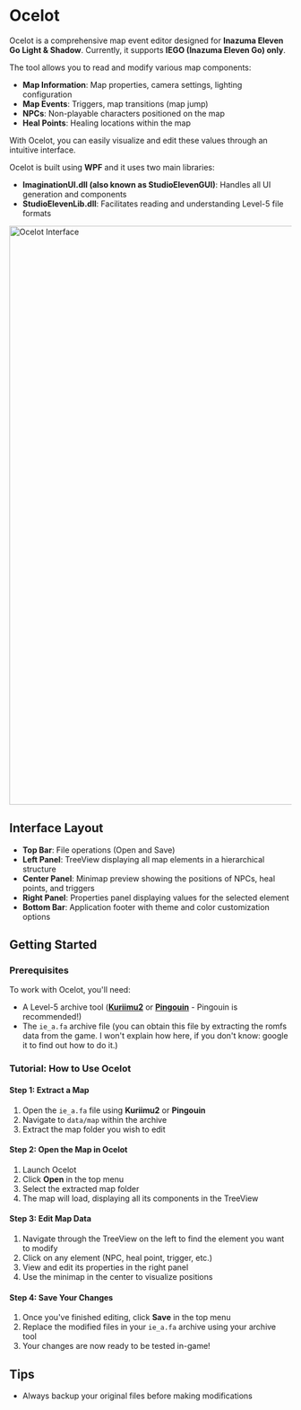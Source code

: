 # Ocelot

Ocelot is a comprehensive map event editor designed for **Inazuma Eleven Go Light & Shadow**. Currently, it supports **IEGO (Inazuma Eleven Go) only**.

The tool allows you to read and modify various map components:
- **Map Information**: Map properties, camera settings, lighting configuration
- **Map Events**: Triggers, map transitions (map jump)
- **NPCs**: Non-playable characters positioned on the map
- **Heal Points**: Healing locations within the map

With Ocelot, you can easily visualize and edit these values through an intuitive interface.

Ocelot is built using **WPF** and it uses two main libraries:
- **ImaginationUI.dll (also known as StudioElevenGUI)**: Handles all UI generation and components
- **StudioElevenLib.dll**: Facilitates reading and understanding Level-5 file formats

<img width="1920" height="1032" alt="Ocelot Interface" src="https://github.com/user-attachments/assets/8d1a3b69-e3e3-4f79-957f-a7ade7dc6d5c" />

## Interface Layout

- **Top Bar**: File operations (Open and Save)
- **Left Panel**: TreeView displaying all map elements in a hierarchical structure
- **Center Panel**: Minimap preview showing the positions of NPCs, heal points, and triggers
- **Right Panel**: Properties panel displaying values for the selected element
- **Bottom Bar**: Application footer with theme and color customization options

## Getting Started

### Prerequisites

To work with Ocelot, you'll need:
- A Level-5 archive tool (**[Kuriimu2](https://github.com/FanTranslatorsInternational/Kuriimu2)** or **[Pingouin](https://github.com/Tiniifan/Pingouin)** - Pingouin is recommended!)
- The `ie_a.fa` archive file  (you can obtain this file by extracting the romfs data from the game. I won't explain how here, if you don't know: google it to find out how to do it.)

### Tutorial: How to Use Ocelot

#### Step 1: Extract a Map

1. Open the `ie_a.fa` file using **Kuriimu2** or **Pingouin**
2. Navigate to `data/map` within the archive
3. Extract the map folder you wish to edit

#### Step 2: Open the Map in Ocelot

1. Launch Ocelot
2. Click **Open** in the top menu
3. Select the extracted map folder
4. The map will load, displaying all its components in the TreeView

#### Step 3: Edit Map Data

1. Navigate through the TreeView on the left to find the element you want to modify
2. Click on any element (NPC, heal point, trigger, etc.)
3. View and edit its properties in the right panel
4. Use the minimap in the center to visualize positions

#### Step 4: Save Your Changes

1. Once you've finished editing, click **Save** in the top menu
2. Replace the modified files in your `ie_a.fa` archive using your archive tool
3. Your changes are now ready to be tested in-game!

## Tips

- Always backup your original files before making modifications
